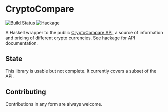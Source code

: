 # CryptoCompare

[![Build Status](https://travis-ci.org/aviaviavi/cryptocompare.svg?branch=master)](https://travis-ci.org/aviaviavi/cryptocompare)
[![Hackage](https://img.shields.io/hackage/v/cryptocompare.svg)](https://hackage.haskell.org/package/cryptocompare-0.0.3)

A Haskell wrapper to the public [CryptoCompare API](https://www.cryptocompare.com/api/), a 
source of information and pricing of different crypto currencies. See hackage for API documentation.

## State

This library is usable but not complete. It currently covers a subset of the API.

## Contributing

Contributions in any form are always welcome.
